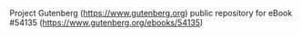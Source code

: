 Project Gutenberg (https://www.gutenberg.org) public repository for
eBook #54135 (https://www.gutenberg.org/ebooks/54135)
